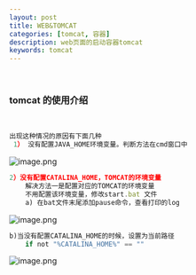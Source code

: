 ```yaml
---
layout: post
title: WEB&TOMCAT
categories: [tomcat, 容器]
description: web页面的启动容器tomcat
keywords: tomcat
---
```


<meta name="referrer" content="no-referrer"/>

​

### tomcat 的使用介绍

​

```javascript
出现这种情况的原因有下面几种
 1） 没有配置JAVA_HOME环境变量。判断方法在cmd窗口中
```

![image.png](https://cdn.nlark.com/yuque/0/2021/png/659846/1635739249580-28e22e9a-e426-4369-b4da-e45fa8ef2b99.png#clientId=ua3e4fcc2-b981-4&from=paste&height=255&id=ud8040480&margin=%5Bobject%20Object%5D&name=image.png&originHeight=266&originWidth=812&originalType=binary&ratio=1&size=48152&status=done&style=none&taskId=u752968c2-4c83-4b92-85d9-dfcc73a5e3c&width=779)

```javascript
2）没有配置CATALINA_HOME，TOMCAT的环境变量
	解决方法一是配置对应的TOMCAT的环境变量
	不用配置该环境变量，修改start.bat 文件
	a) 在bat文件末尾添加pause命令，查看打印的log
```

![image.png](https://cdn.nlark.com/yuque/0/2021/png/659846/1635739310525-b46c4d7b-58de-4b78-9e7b-14e3398209bd.png#clientId=ua3e4fcc2-b981-4&from=paste&height=259&id=uf9c0a1b6&margin=%5Bobject%20Object%5D&name=image.png&originHeight=266&originWidth=811&originalType=binary&ratio=1&size=39805&status=done&style=none&taskId=ubd855df3-a9f8-422a-a250-0b83e556b25&width=789.5)

```javascript
b)当没有配置CATALINA_HOME的时候，设置为当前路径
	if not "%CATALINA_HOME%" == ""
```

![image.png](https://cdn.nlark.com/yuque/0/2021/png/659846/1635739339954-a95bc74d-da84-49fb-b127-7c587161baca.png#clientId=ua3e4fcc2-b981-4&from=paste&height=260&id=u3200db8f&margin=%5Bobject%20Object%5D&name=image.png&originHeight=268&originWidth=812&originalType=binary&ratio=1&size=42836&status=done&style=none&taskId=u3af1c5bc-91b5-4cbe-99ac-b4b536ed912&width=789)
